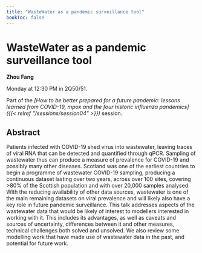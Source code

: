 ```yaml
---
title: "WasteWater as a pandemic surveillance tool"
bookToc: false
---
```


# WasteWater as a pandemic surveillance tool

**Zhou Fang**

Monday at 12:30 PM in 2Q50/51.

Part of the *[How to be better prepared for a future pandemic: lessons learned from COVID-19, mpox and the four historic influenza pandemics]({{< relref "/sessions/session04" >}})* session.

## Abstract

Patients infected with COVID-19 shed virus into wastewater, leaving traces of viral RNA that can be detected and quantified through qPCR. Sampling of wastewater thus can produce a measure of prevalence for COVID-19 and possibly many other diseases. Scotland was one of the earliest countries to begin a programme of wastewater COVID-19 sampling, producing a continuous dataset lasting over two years, across over 100 sites, covering >80% of the Scottish population and with over 20,000 samples analysed. With the reducing availability of other data sources, wastewater is one of the main remaining datasets on viral prevalence and will likely also have a key role in future pandemic surveillance.
This talk addresses aspects of the wastewater data that would be likely of interest to modellers interested in working with it. This includes its advantages, as well as caveats and sources of uncertainty, differences between it and other measures, technical challenges both solved and unsolved. We also review some modelling work that have made use of wastewater data in the past, and potential for future work.


